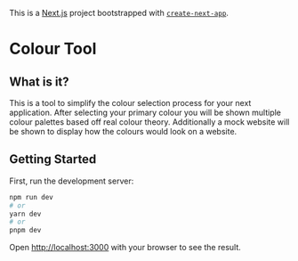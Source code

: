 This is a [Next.js](https://nextjs.org/) project bootstrapped with [`create-next-app`](https://github.com/vercel/next.js/tree/canary/packages/create-next-app).

# Colour Tool

## What is it?

This is a tool to simplify the colour selection process for your next application. 
After selecting your primary colour you will be shown multiple colour palettes based off real colour theory.
Additionally a mock website will be shown to display how the colours would look on a website. 

## Getting Started

First, run the development server:

```bash
npm run dev
# or
yarn dev
# or
pnpm dev
```

Open [http://localhost:3000](http://localhost:3000) with your browser to see the result.

